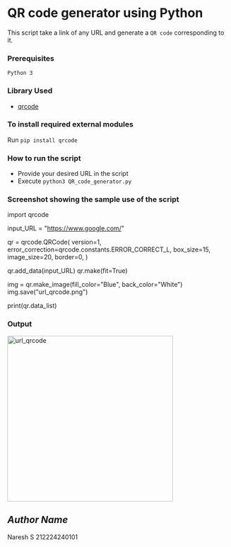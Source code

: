 # QR code generator using Python
This script take a link of any URL and generate a `QR code` corresponding to it.
### Prerequisites
`Python 3`
### Library Used
* [qrcode](https://github.com/lincolnloop/python-qrcode)

### To install required external modules
Run `pip install qrcode` 

### How to run the script
- Provide your desired URL in the script
- Execute `python3 QR_code_generator.py`

### Screenshot showing the sample use of the script
import qrcode

input_URL = "https://www.google.com/"

qr = qrcode.QRCode(
    version=1,
    error_correction=qrcode.constants.ERROR_CORRECT_L,
    box_size=15,
    image_size=20,
    border=0,
)

qr.add_data(input_URL)
qr.make(fit=True)

img = qr.make_image(fill_color="Blue", back_color="White")
img.save("url_qrcode.png")

print(qr.data_list)
### Output
<img width="375" height="375" alt="url_qrcode" src="https://github.com/user-attachments/assets/27f31b38-b838-4144-921a-89b16c503513" />


## *Author Name*
Naresh S
212224240101
